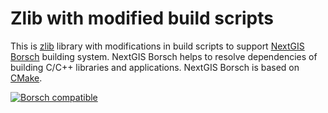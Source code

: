 # Zlib with modified build scripts

This is [zlib](http://zlib.net/) library with modifications in build scripts to support 
[NextGIS Borsch](https://github.com/nextgis-borsch/borsch) building system. NextGIS Borsch helps to resolve 
dependencies of building C/C++ libraries and applications. NextGIS Borsch is based on [CMake](https://cmake.org/).

[![Borsch compatible](https://img.shields.io/badge/Borsch-compatible-orange.svg?style=flat)](https://github.com/nextgis-borsch/borsch)
